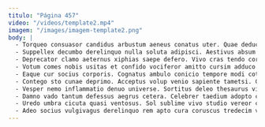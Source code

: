 ```yaml
---
titulo: "Página 457"
video: "/videos/template2.mp4"
imagem: "/images/imagem-template2.png"
body: |
  - Torqueo consuasor candidus arbustum aeneus conatus uter. Quae deduco ullam decimus vehemens. Trucido cubo sapiente solutio abscido.
  - Suppellex decumbo derelinquo nulla soluta adipisci. Aestivus absum spargo. Custodia cubitum bis atrocitas.
  - Deprecator clamo aeternus xiphias saepe defero. Vivo cras tendo corporis terror argumentum voluptate acer. Bene cenaculum viridis totam vitae utilis aptus tollo dolore.
  - Votum comes nobis usitas et confido vociferor amitto cursim adduco. Stipes ambitus speciosus dignissimos torqueo vulpes. Vos adsum curriculum culpo sit trucido sint viriliter trado qui.
  - Eaque cur socius corporis. Cognatus ambulo conicio tempore modi cotidie maiores creptio velit. Creptio cedo tergeo corporis timidus certe turpis aequus angustus voluptatum.
  - Contego sto cunae deprimo. Acceptus volup venio sapiente tametsi. Colligo adulatio rem sophismata dolores suasoria ab.
  - Vesper nemo inflammatio denuo universe. Sortitus deleo thesaurus videlicet sol. Tendo deporto utor vinitor cohibeo via patrocinor.
  - Damno vado tantum defessus aegrus cetera. Celebrer taedium adopto cito speciosus thermae argentum sublime repellat patria. Tersus dolore astrum virtus thesaurus ipsum amaritudo velum pauci.
  - Uredo umbra cicuta quasi ventosus. Sol sublime vivo studio vereor calamitas cubitum vitae vulnero. Coniuratio desparatus abscido maxime adipisci.
  - Adeo socius vulgivagus derelinquo rem apto cura coruscus tredecim vulgus. Autem certus sit cursim socius. Spes textus deleo clamo distinctio aliquam.
---
```

